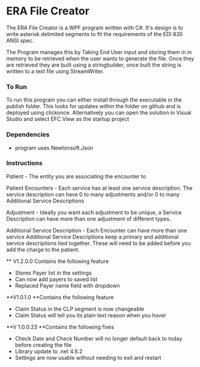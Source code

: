 # ERA File Creator

The ERA File Creator is a WPF program written with C#. It's design is to write asterisk delimited segments to fit the requirements of the EDI 835 ANSI spec.

The Program manages this by Taking End User input and storing them in in memory to be retrieved when the user wants to generate the file.
Once they are retrieved they are built using a stringbuilder, once built the string is written to a text file using StreamWriter.

### To Run
To run this program you can either install through the executable in the publish folder. This looks for updates within the folder on github and is deployed using clickonce.
Alternatively you can open the solution in Visual Studio and select EFC.View as the startup project

### Dependencies
* program uses Newtonsoft.Json

### Instructions
Patient - The entity you are associating the encounter to

Patient Encounters - Each service has at least one service description. The service description can have 0 to many adjustments and/or 0 to many Additional Service Descriptions

Adjustment - Ideally you want each adjustment to be unique, a Service Description can have more than one adjustment of different types.

Additional Service Description - Each Encounter can have more than one service Additional Service Descriptions keep a primary and additional service descriptions tied together. These will need to be added before you add the charge to the patient.

** V1.2.0.0
Contains the following feature
* Stores Payer list in the settings
* Can now add payers to saved list 
* Replaced Payer name field with dropdown

**V1.0.1.0
**Contains the following feature
* Claim Status in the CLP segment is now changeable
* Claim Status will tell you its plain text reason when you hover

**V 1.0.0.23
**Contains  the following fixes
* Check Date and Check Number will no longer default back to today before creating the file
* Library update to .net 4.6.2
* Settings are now usable without needing to exit and restart
